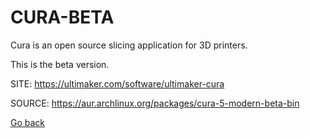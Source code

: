 # CURA-BETA

 Cura is an open source slicing application for 3D printers.
 
 This is the beta version.

 SITE: https://ultimaker.com/software/ultimaker-cura

 SOURCE: https://aur.archlinux.org/packages/cura-5-modern-beta-bin

 [Go back](https://portable-linux-apps.github.io/apps.html)
